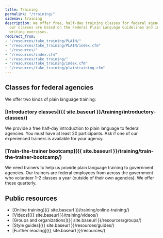 ```yaml
---
title: Training
permalink: "/training/"
sidenav: training
description: We offer free, half-day training classes for federal agencies. All of
  our classes are based on the Federal Plain Language Guidelines and involve interactive
  writing exercises.
redirect_from:
- "/resources/take_training/PLAIN/"
- "/resources/take_training/PLAIN/index.cfm"
- "/resources/"
- "/resources/index.cfm"
- "/resources/take_training/"
- "/resources/take_training/index.cfm"
- "/resources/take_training/plaintraining.cfm"
---
```


## Classes for federal agencies

We offer two kinds of plain language training:

### [Introductory classes]({{ site.baseurl }}/training/introductory-classes/)

We provide a free half-day introduction to plain language to federal agencies. You must have at least 20 participants. Ask if one of our experienced trainers is available for your agency.

### [Train-the-trainer bootcamp]({{ site.baseurl }}/training/train-the-trainer-bootcamp/)

We need trainers to help us provide plain language training to government agencies. Our trainers are federal employees from across the government who volunteer 1–2 classes a year (outside of their own agencies). We offer these quarterly.

## Public resources

* [Online training]({{ site.baseurl }}/training/online-training/)
* [Videos]({{ site.baseurl }}/training/videos/)
* [Groups and organizations]({{ site.baseurl }}/resources/groups/)
* [Style guides]({{ site.baseurl }}/resources/guides/)
* [Further reading]({{ site.baseurl }}/resources/)
